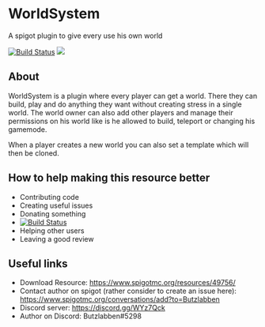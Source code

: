 # WorldSystem
A spigot plugin to give every use his own world

[![Build Status](https://travis-ci.org/Butzlabben/worldsystem.svg?branch=master)](https://travis-ci.org/Butzlabben/worldsystem) [![](https://jitpack.io/v/Butzlabben/worldsystem.svg)](https://jitpack.io/#Butzlabben/worldsystem)


## About
WorldSystem is a plugin where every player can get a world. There they can build, play and do anything they want without creating stress in a single world. The world owner can also add other players and manage their permissions on his world like is he allowed to build, teleport or changing his gamemode.

When a player creates a new world you can also set a template which will then be cloned.

## How to help making this resource better
- Contributing code
- Creating useful issues
- Donating something
- [![Build Status](https://www.paypalobjects.com/en_US/DK/i/btn/btn_donateCC_LG.gif)](https://www.paypal.com/cgi-bin/webscr?cmd=_donations&business=johannes.c.naegele%40gmail.com&currency_code=EUR&source=url)
- Helping other users
- Leaving a good review

## Useful links
- Download Resource: https://www.spigotmc.org/resources/49756/
- Contact author on spigot (rather consider to create an issue here): https://www.spigotmc.org/conversations/add?to=Butzlabben
- Discord server: https://discord.gg/WYz7Qck
- Author on Discord: Butzlabben#5298
